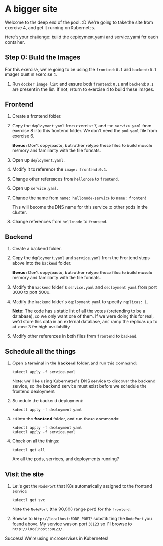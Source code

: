 A bigger site
=============

Welcome to the deep end of the pool.  :D  We're going to take the site from exercise 4, and get it running on Kubernetes.

Here's your challenge: build the deployment.yaml and service.yaml for each container.


Step 0: Build the Images
------------------------

For this exercise, we're going to be using the `frontend:0.1` and `backend:0.1` images built in exercise 4.

1. Run `docker image list` and ensure both `frontend:0.1` and `backend:0.1` are present in the list.  If not, return to exercise 4 to build these images.


Frontend
--------

1. Create a frontend folder.

2. Copy the `deployment.yaml` from exercise 7, and the `service.yaml` from exercise 8 into this frontend folder.  We don't need the `pod.yaml` file from exercise 6.

   **Bonus:** Don't copy/paste, but rather retype these files to build muscle memory and familiarity with the file formats.

3. Open up `deployment.yaml`.

4. Modify it to reference the `image: frontend:0.1`.

5. Change other references from `hellonode` to `frontend`.

6. Open up `service.yaml`.

7. Change the name from `name: hellonode-service` to `name: frontend`

   This will become the DNS name for this service to other pods in the cluster.

8. Change references from `hellonode` to `frontend`.


Backend
-------

1. Create a backend folder.

2. Copy the `deployment.yaml` and `service.yaml` from the Frontend steps above into the `backend` folder.

   **Bonus:** Don't copy/paste, but rather retype these files to build muscle memory and familiarity with the file formats.

3. Modify the `backend` folder's `service.yaml` and `deployment.yaml` from port 3000 to port 5000.

4. Modify the `backend` folder's `deployment.yaml` to specify `replicas: 1`.

   **Note:** The code has a static list of all the votes (pretending to be a database), so we only want one of them.  If we were doing this for real, we'd store this data in an external database, and ramp the replicas up to at least 3 for high availability.

5. Modify other references in both files from `frontend` to `backend`.


Schedule all the things
-----------------------

1. Open a terminal in the **backend** folder, and run this command:

   ```
   kubectl apply -f service.yaml
   ```

   Note: we'll be using Kubernetes's DNS service to discover the backend service, so the backend service must exist before we schedule the frontend deployment.

2. Schedule the backend deployment:

   ```
   kubectl apply -f deployment.yaml
   ```

3. `cd` into the **frontend** folder, and run these commands:

   ```
   kubectl apply -f deployment.yaml
   kubectl apply -f service.yaml
   ```

4. Check on all the things:

   ```
   kubectl get all
   ```

   Are all the pods, services, and deployments running?


Visit the site
--------------

1. Let's get the `NodePort` that K8s automatically assigned to the frontend service

   ```
   kubectl get svc
   ```

   Note the `NodePort` (the 30,000 range port) for the `frontend`.

2. Browse to `http://localhost:NODE_PORT/` substituting the `NodePort` you found above.  My service was on port `30123` so I'll browse to `http://localhost:30123/`.

Success!  We're using microservices in Kubernetes!
